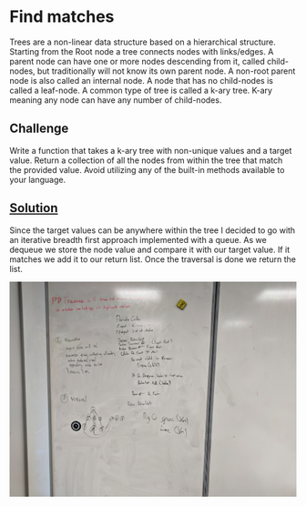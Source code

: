 # Find matches

Trees are a non-linear data structure based on a hierarchical structure. Starting from the Root node a tree connects nodes with links/edges. A parent node can have one or more nodes descending from it, called child-nodes, but traditionally will not know its own parent node. A non-root parent node is also called an internal node. A node that has no child-nodes is called a leaf-node. A common type of tree is called a k-ary tree. K-ary meaning any node can have any number of child-nodes.

## Challenge

Write a function that takes a k-ary tree with non-unique values and a target value.
Return a collection of all the nodes from within the tree that match the provided value.
Avoid utilizing any of the built-in methods available to your language.

## [Solution](./)

Since the target values can be anywhere within the tree I decided to go with an iterative breadth first approach implemented with a queue. As we dequeue we store the node value and compare it with our target value. If it matches we add it to our return list. Once the traversal is done we return the list.

![find_matches.jpg](../../assets/find_matches.jpg)
